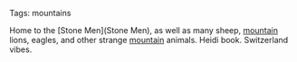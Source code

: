 Tags: mountains

Home to the [Stone Men](Stone Men), as well as many sheep, [mountain](Mountains) lions, eagles, and other strange [mountain](Mountains) animals. Heidi book. Switzerland vibes.